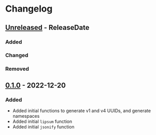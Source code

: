 # Changelog

<!-- next-header -->

## [Unreleased] - ReleaseDate

### Added

### Changed

### Removed


## [0.1.0] - 2022-12-20

### Added

- Added initial functions to generate v1 and v4 UUIDs, and generate namespaces
- Added initial `lipsum` function
- Added initial `jsonify` function

<!-- next-url -->

[Unreleased]: https://github.com/pluots/udf-suite/compare/0.1.0...HEAD
[0.1.0]: https://github.com/pluots/udf-suite/compare/v0.0.1...v0.1.0
